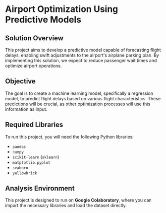 # Airport Optimization Using Predictive Models

## Solution Overview
This project aims to develop a predictive model capable of forecasting flight delays, enabling swift adjustments to the airport's airplane parking plan. By implementing this solution, we expect to reduce passenger wait times and optimize airport operations.

## Objective
The goal is to create a machine learning model, specifically a regression model, to predict flight delays based on various flight characteristics. These predictions will be crucial, as other optimization processes will use this information as input.

## Required Libraries
To run this project, you will need the following Python libraries:

- `pandas`
- `numpy`
- `scikit-learn` (`sklearn`)
- `matplotlib.pyplot`
- `seaborn`
- `yellowbrick`

## Analysis Environment
This project is designed to run on **Google Colaboratory**, where you can import the necessary libraries and load the dataset directly.
